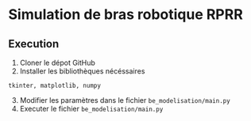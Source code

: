 # Simulation de bras robotique RPRR

## Execution

1. Cloner le dépot GitHub
2. Installer les bibliothèques nécéssaires
```
tkinter, matplotlib, numpy
```
3. Modifier les paramètres dans le fichier `be_modelisation/main.py`
4. Executer le fichier `be_modelisation/main.py`

